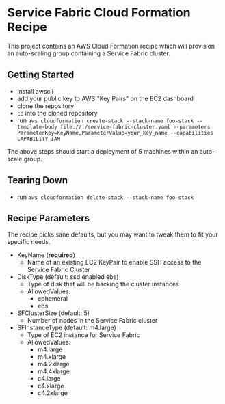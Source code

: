# Service Fabric Cloud Formation Recipe
This project contains an AWS Cloud Formation recipe which will
provision an auto-scaling group containing a Service Fabric cluster.

## Getting Started
- install awscli
- add your public key to AWS "Key Pairs" on the EC2 dashboard
- clone the repository
- `cd` into the cloned repository
- run `aws cloudformation create-stack --stack-name foo-stack --template-body file://./service-fabric-cluster.yaml --parameters ParameterKey=KeyName,ParameterValue=your_key_name --capabilities CAPABILITY_IAM`

The above steps should start a deployment of 5 machines within an auto-scale
group.

## Tearing Down
- run `aws cloudformation delete-stack --stack-name foo-stack`

## Recipe Parameters
The recipe picks sane defaults, but you may want to tweak them to fit 
your specific needs.

- KeyName (**required**)
    - Name of an existing EC2 KeyPair to enable SSH access to the Service Fabric Cluster
- DiskType (default: ssd enabled ebs)
    - Type of disk that will be backing the cluster instances
    - AllowedValues:
        - ephemeral
        - ebs
- SFClusterSize (default: 5)
    - Number of nodes in the Service Fabric cluster
- SFInstanceType (default: m4.large)
    - Type of EC2 instance for Service Fabric
    - AllowedValues:
        - m4.large
        - m4.xlarge
        - m4.2xlarge
        - m4.4xlarge
        - c4.large
        - c4.xlarge
        - c4.2xlarge
